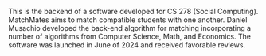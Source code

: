 This is the backend of a software developed for CS 278 (Social Computing). MatchMates aims to match compatible students with one another. Daniel Musachio developed the back-end algorithm for matching incorporating a number of algorithms from Computer Science, Math, and Economics. The software was launched in June of 2024 and received favorable reviews.
